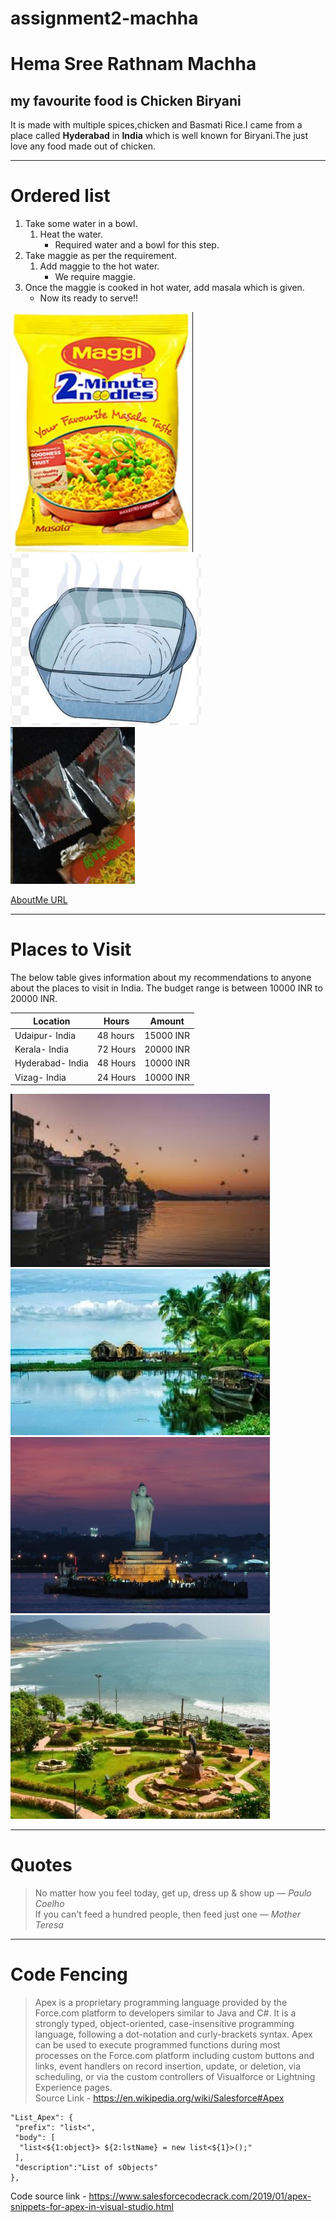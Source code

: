 # assignment2-machha
# Hema Sree Rathnam Machha
## my favourite food is Chicken Biryani  

It is made with multiple spices,chicken and Basmati Rice.I came from a place called **Hyderabad** in **India** which is well known for Biryani.The just love any food made out of chicken.

--------
# Ordered list    

1. Take some water in a bowl.
    1. Heat the water.
        - Required water and a bowl for this step.
2. Take maggie as per the requirement.
    1. Add maggie to the hot water.
        - We require maggie.
3. Once the maggie is cooked in hot water, add masala which is given.
    - Now its ready to serve!!  

![Maggi](Images/Maggi.JPG)  ![Hotwater](Images/hotwater.JPG) 
    ![Maggi-masala](Images/Maggi-masala.JPG) 

[AboutMe URL](AboutMe.md)

------  
# Places to Visit
The below table gives information about my recommendations to anyone about the places to visit in India. The budget range is between 10000 INR to 20000 INR.  

| Location         | Hours    | Amount    |
|------------------|----------|-----------|
| Udaipur- India   | 48 hours | 15000 INR |
| Kerala- India    | 72 Hours | 20000 INR |
| Hyderabad- India | 48 Hours | 10000 INR |
| Vizag- India     | 24 Hours | 10000 INR |  

![Udaipur](Images/udaipur.JPG)  ![Kerala](Images/kerala.JPG) 
![Hyderabad](Images/Hyderabad.JPG)  ![Vizag](Images/vizag.JPG) 

---------
# Quotes
> No matter how you feel today, get up, dress up & show up  ― *Paulo Coelho*  
> If you can't feed a hundred people, then feed just one  ― *Mother Teresa*  
---------
# Code Fencing
> Apex is a proprietary programming language provided by the Force.com platform to developers similar to Java and C#. It is a strongly typed, object-oriented, case-insensitive programming language, following a dot-notation and curly-brackets syntax. Apex can be used to execute programmed functions during most processes on the Force.com platform including custom buttons and links, event handlers on record insertion, update, or deletion, via scheduling, or via the custom controllers of Visualforce or Lightning Experience pages.  
Source Link - <https://en.wikipedia.org/wiki/Salesforce#Apex>  

``` 
"List_Apex": {
 "prefix": "list<",
 "body": [
  "list<${1:object}> ${2:lstName} = new list<${1}>();"
 ],
 "description":"List of sObjects"
},
```  

Code source link - <https://www.salesforcecodecrack.com/2019/01/apex-snippets-for-apex-in-visual-studio.html>